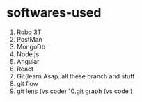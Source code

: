 # softwares-used

1. Robo 3T
2. PostMan
3. MongoDb
4. Node.js
5. Angular
6. React 
7. Git(learn Asap..all these branch and stuff
8. git flow 
9. git lens (vs code)
10.git graph (vs code ) 
